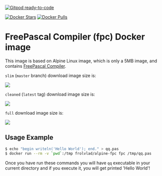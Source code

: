 [![Gitpod ready-to-code](https://img.shields.io/badge/Gitpod-ready--to--code-blue?logo=gitpod)](https://gitpod.io/#https://github.com/markfirmware/docker-alpine-fpc-http-server)

[![Docker Stars](https://img.shields.io/docker/stars/frolvlad/alpine-fpc.svg?style=flat-square)](https://hub.docker.com/r/frolvlad/alpine-fpc/)
[![Docker Pulls](https://img.shields.io/docker/pulls/frolvlad/alpine-fpc.svg?style=flat-square)](https://hub.docker.com/r/frolvlad/alpine-fpc/)


FreePascal Compiler (fpc) Docker image
======================================

This image is based on Alpine Linux image, which is only a 5MB image, and contains
[FreePascal Compiler](http://www.freepascal.org/).

`slim` (`master` branch) download image size is:

[![](https://images.microbadger.com/badges/image/frolvlad/alpine-fpc:slim.svg)](http://microbadger.com/images/frolvlad/alpine-fpc:slim "Get your own image badge on microbadger.com")

`cleaned` (`latest` tag) download image size is:

[![](https://images.microbadger.com/badges/image/frolvlad/alpine-fpc:cleaned.svg)](http://microbadger.com/images/frolvlad/alpine-fpc:cleaned "Get your own image badge on microbadger.com")

`full` download image size is:

[![](https://images.microbadger.com/badges/image/frolvlad/alpine-fpc:full.svg)](http://microbadger.com/images/frolvlad/alpine-fpc:full "Get your own image badge on microbadger.com")


Usage Example
-------------

```bash
$ echo "begin writeln('Hello World'); end." > qq.pas
$ docker run --rm -v `pwd`:/tmp frolvlad/alpine-fpc fpc /tmp/qq.pas
```

Once you have run these commands you will have `qq` executable in your current directory and if you
execute it, you will get printed 'Hello World'!
